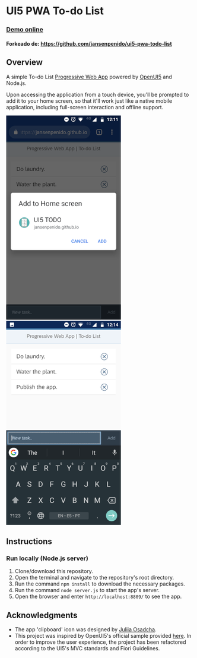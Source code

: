 # UI5 PWA To-do List

### [Demo online](https://willibobadilla.github.io/ui5-pwa-todo-list/webapp/)
#### Forkeado de: https://github.com/jansenpenido/ui5-pwa-todo-list


## Overview
A simple To-do List [Progressive Web App](https://developers.google.com/web/progressive-web-apps/) powered by [OpenUI5](https://openui5.org/) and Node.js.

Upon accessing the application from a touch device, you'll be prompted to add it to your home screen, so that it'll work just like a native mobile application, including full-screen interaction and offline support.

![Add to homescreen prompt](img/screenshot_1.png)
![PWA running on the device](img/screenshot_2.png)

## Instructions

### Run locally (Node.js server)
1. Clone/download this repository.
1. Open the terminal and navigate to the repository's root directory.
1. Run the command `npm install` to download the necessary packages.
1. Run the command `node server.js` to start the app's server.
1. Open the browser and enter `http://localhost:8809/` to see the app.

## Acknowledgments
- The app 'clipboard' icon was designed by [Juliia Osadcha](https://juliiaosadcha.com/).
- This project was inspired by OpenUI5's official sample provided [here](https://github.com/SAP/openui5-pwa-sample). In order to improve the user experience, the project has been refactored according to the UI5's MVC standards and Fiori Guidelines.
